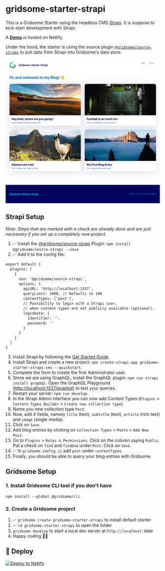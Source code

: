 # gridsome-starter-strapi

This is a Gridsome Starter using the headless CMS [Strapi](https://strapi.io). It is suppose to kick-start development with Strapi. 

A **[Demo](https://gridsome-starter-strapi.netlify.com)** is hosted on Netlify.

Under the hood, the starter is using the source plugin [`@gridsome/source-strapi`](https://gridsome.org/plugins/@gridsome/source-strapi) to pull data from Strapi into Gridsome's data store.

![Gridsome-Starter-Strapi Preview](gridsome-starter-strapi-screenshot.png)

## Strapi Setup

*Note: Steps that are marked with a check are already done and are just necessary if you set up a completely new project.*

1. ✅ Install the [@gridsome/source-strapi](https://gridsome.org/plugins/@gridsome/source-strapi) Plugin: `npm install @gridsome/source-strapi --save`
2. ✅ Add it to the config file:
```
export default {
  plugins: [
    {
      use: '@gridsome/source-strapi',
      options: {
        apiURL: 'http://localhost:1337',
        queryLimit: 1000, // Defaults to 100
        contentTypes: ['post'],
        // Possibility to login with a Strapi user,
        // when content types are not publicly available (optional).
        loginData: {
          identifier: '',
          password: ''
        }
      }
    }
  ]
}
```
3. Install Strapi by following the [Get Started Guide](https://strapi.io/documentation/v3.x/getting-started/quick-start.html).
4. Install Strapi and create a new project: `npx create-strapi-app gridsome-starter-strapi-cms --quickstart`.
5. Complete the form to create the first Administrator user.
6. Since we are using GraphQL, install the GraphQL plugin: `npm run strapi install graphql`. Open the GraphQL Playground ([http://localhost:1337/graphql](http://localhost:1337/graphql)) to test your queries.
7. Restart your server: `npm run develop`.
8. In the Strapi Admin Interface you can now add Content Types (`Plugins` > `Content-Types Builder` > `Create new collection type`).
9. Name you new collection type `Post`.
10. Now, add 4 fields, namely `title` (text), `subtitle` (text), `article` (rich text) and `image` (single media).
11. Click on `Save`.
12. Add blog entries by clicking on `Collection Types` > `Posts` > `Add New Post`.
13. Go to `Plugins` > `Roles & Permissions`. Click on the column saying `Public`. Put a check on `find` and `findOne` under `Post`. Click on `Save`.
14. ✅ In `gridsome.config.js` add `post` under `contentTypes`.
13. Finally, you should be able to query your blog entries with Gridsome.

## Gridsome Setup

### 1. Install Gridsome CLI tool if you don't have

`npm install --global @gridsome/cli`

### 2. Create a Gridsome project

1. ✅ `gridsome create gridsome-starter-strapi` to install default starter
2. ✅ `cd gridsome-starter-strapi` to open the folder
3. `gridsome develop` to start a local dev server at `http://localhost:8080`
4. Happy coding 🎉🙌

## 💫 Deploy

[![Deploy to Netlify](https://www.netlify.com/img/deploy/button.svg)](https://app.netlify.com/start/deploy?repository=https://github.com/lukaskoeller/gridsome-starter-strapi)
